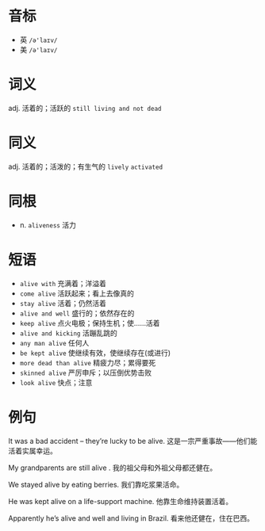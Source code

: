 # 音标

- 英 `/ə'laɪv/`
- 美 `/ə'laɪv/`

# 词义

adj. 活着的；活跃的
`still living and not dead`

# 同义

adj. 活着的；活泼的；有生气的
`lively` `activated`

# 同根

- n. `aliveness` 活力

# 短语

- `alive with` 充满着；洋溢着
- `come alive` 活跃起来；看上去像真的
- `stay alive` 活着；仍然活着
- `alive and well` 盛行的；依然存在的
- `keep alive` 点火电极；保持生机；使……活着
- `alive and kicking` 活蹦乱跳的
- `any man alive` 任何人
- `be kept alive` 使继续有效，使继续存在(或进行)
- `more dead than alive` 精疲力尽；累得要死
- `skinned alive` 严厉申斥；以压倒优势击败
- `look alive` 快点；注意

# 例句

It was a bad accident – they’re lucky to be alive.
这是一宗严重事故——他们能活着实属幸运。

My grandparents are still alive .
我的祖父母和外祖父母都还健在。

We stayed alive by eating berries.
我们靠吃浆果活命。

He was kept alive on a life-support machine.
他靠生命维持装置活着。

Apparently he’s alive and well and living in Brazil.
看来他还健在，住在巴西。


